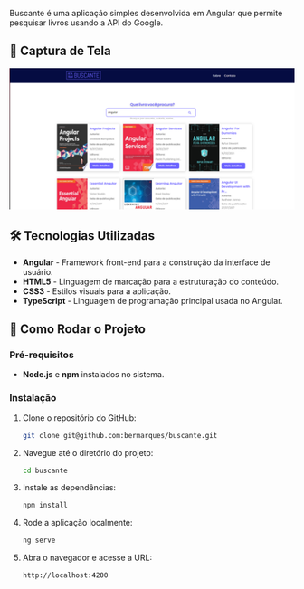 Buscante é uma aplicação simples desenvolvida em Angular que permite pesquisar livros usando a API do Google.

## 📸 Captura de Tela

![Preview](https://github.com/bermarques/buscante/raw/main/src/assets/preview.png)

## 🛠️ Tecnologias Utilizadas

- **Angular** - Framework front-end para a construção da interface de usuário.
- **HTML5** - Linguagem de marcação para a estruturação do conteúdo.
- **CSS3** - Estilos visuais para a aplicação.
- **TypeScript** - Linguagem de programação principal usada no Angular.

## 🚀 Como Rodar o Projeto

### Pré-requisitos

- **Node.js** e **npm** instalados no sistema.

### Instalação

1. Clone o repositório do GitHub:

   ```bash
   git clone git@github.com:bermarques/buscante.git
   ```

2. Navegue até o diretório do projeto:

   ```bash
   cd buscante
   ```

3. Instale as dependências:

   ```bash
   npm install
   ```

4. Rode a aplicação localmente:

   ```bash
   ng serve
   ```

5. Abra o navegador e acesse a URL:
   ```
   http://localhost:4200
   ```

